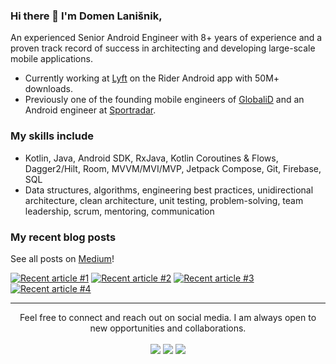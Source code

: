 ### Hi there 👋 I'm Domen Lanišnik,

An experienced Senior Android Engineer with 8+ years of experience and a proven track record of success in architecting and developing large-scale mobile applications.

- Currently working at [Lyft](https://www.lyft.com/) on the Rider Android app with 50M+ downloads.
- Previously one of the founding mobile engineers of [GlobaliD](https://www.about.global.id/) and an Android engineer at [Sportradar](https://sportradar.com/).

### My skills include
- Kotlin, Java, Android SDK, RxJava, Kotlin Coroutines & Flows, Dagger2/Hilt, Room, MVVM/MVI/MVP, Jetpack
Compose, Git, Firebase, SQL
-  Data structures, algorithms, engineering best practices, unidirectional architecture, clean architecture, unit
testing, problem-solving, team leadership, scrum, mentoring, communication

### My recent blog posts
See all posts on [Medium](https://medium.com/@domen.lanisnik)! 

<a target="_blank" href="https://github-readme-medium-recent-article.vercel.app/medium/@domen.lanisnik/0"><img src="https://github-readme-medium-recent-article.vercel.app/medium/@domen.lanisnik/0" alt="Recent article #1"></a>
<a target="_blank" href="https://github-readme-medium-recent-article.vercel.app/medium/@domen.lanisnik/1"><img src="https://github-readme-medium-recent-article.vercel.app/medium/@domen.lanisnik/1" alt="Recent article #2"></a>
<a target="_blank" href="https://github-readme-medium-recent-article.vercel.app/medium/@domen.lanisnik/3"><img src="https://github-readme-medium-recent-article.vercel.app/medium/@domen.lanisnik/3" alt="Recent article #3"></a>
<a target="_blank" href="https://github-readme-medium-recent-article.vercel.app/medium/@domen.lanisnik/5"><img src="https://github-readme-medium-recent-article.vercel.app/medium/@domen.lanisnik/5" alt="Recent article #4"></a>

<hr>
<p align="center">
   Feel free to connect and reach out on social media. I am always open to new opportunities and collaborations.
  <br>
<br>	
<a target="_blank" href="https://www.linkedin.com/in/domenlanisnik/"><img src="https://img.shields.io/badge/-LinkedIn-0077B5?style=for-the-badge&logo=Linkedin&logoColor=white"></img></a>
<a target="_blank" href="https://twitter.com/DomenLanisnik"><img src="https://img.shields.io/badge/-Twitter-1DA1F2?style=for-the-badge&logo=Twitter&logoColor=white"></img></a>
<a target="_blank" href="https://medium.com/@domen.lanisnik"><img src="https://img.shields.io/badge/-Medium-12100E?style=for-the-badge&logo=Medium&logoColor=white"></img></a>
<br>
</p>
